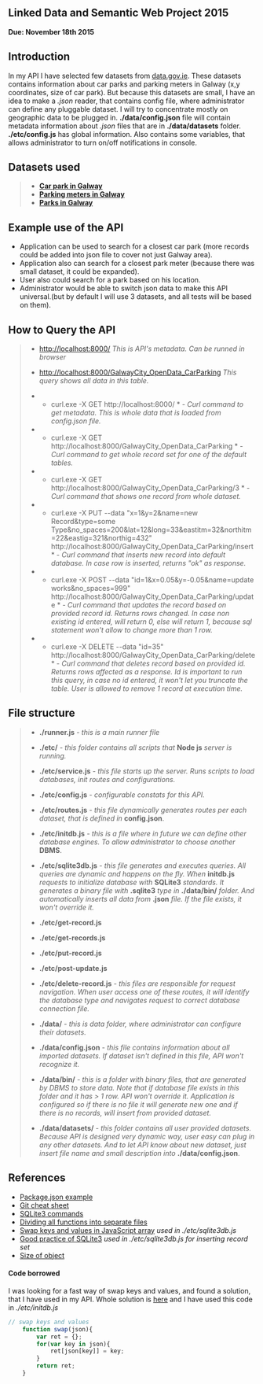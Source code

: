 ## Linked Data and Semantic Web Project 2015

**Due: November 18th 2015**

## Introduction

In my API I have selected few datasets from [data.gov.ie](https://data.gov.ie/data). These datasets contains information about car parks and parking meters in Galway (x,y coordinates, size of car park). But because this datasets are small, I have an idea to make a *.json* reader, that contains config file, where administrator can define any pluggable dataset. I will try to concentrate mostly on geographic data to be plugged in. 
**./data/config.json** file will contain metadata information about *.json* files that are in **./data/datasets** folder.
**./etc/config.js** has global information. Also contains some variables, that allows administrator to turn on/off notifications in console.

## Datasets used

> - [**Car park in Galway**](https://data.gov.ie/dataset/galway-city-car-parking-locations)
> - [**Parking meters in Galway**](https://data.gov.ie/dataset/galway-city-parking-meter-locations)
> - [**Parks in Galway**](https://data.gov.ie/dataset/parks-in-galway-city)

## Example use of the API

- Application can be used to search for a closest car park (more records could be added into json file to cover not just Galway area).
- Application also can search for a closest park meter (because there was small dataset, it could be expanded).
- User also could search for a park based on his location.
- Administrator would be able to switch json data to make this API universal.(but by default I will use 3 datasets, and all tests will be based on them).

## How to Query the API
> - [http://localhost:8000/](http://localhost:8000/) *This is API's metadata. Can be runned in browser*
>
> - [http://localhost:8000/GalwayCity_OpenData_CarParking](http://localhost:8000/GalwayCity_OpenData_CarParking) *This query shows all data in this table.*
>
> - * curl.exe -X GET http://localhost:8000/ * - *Curl command to get metadata. This is whole data that is loaded from config.json file.*
>
> - * curl.exe -X GET http://localhost:8000/GalwayCity_OpenData_CarParking * - *Curl command to get whole record set for one of the default tables.*
>
> - * curl.exe -X GET http://localhost:8000/GalwayCity_OpenData_CarParking/3 * - *Curl command that shows one record from whole dataset.*
>
> - * curl.exe -X PUT --data "x=1&y=2&name=new Record&type=some Type&no_spaces=200&lat=12&long=33&eastitm=32&northitm=22&eastig=321&northig=432" http://localhost:8000/GalwayCity_OpenData_CarParking/insert * - *Curl command that inserts new record into default database. In case row is inserted, returns "ok" as response.*
>
> - * curl.exe -X POST --data "id=1&x=0.05&y=-0.05&name=update works&no_spaces=999" http://localhost:8000/GalwayCity_OpenData_CarParking/update * - *Curl command that updates the record based on provided record id. Returns rows changed. In case non existing id entered, will return 0, else will return 1, because sql statement won't allow to change more than 1 row.*
>
> - * curl.exe -X DELETE --data "id=35" http://localhost:8000/GalwayCity_OpenData_CarParking/delete * - *Curl command that deletes record based on provided id. Returns rows affected as a response. Id is important to run this query, in case no id entered, it won't let you truncate the table. User is allowed to remove 1 record at execution time.*
>



## File structure

> - **./runner.js** *- this is a main runner file*
>
> - **./etc/** *- this folder contains all scripts that* **Node js** *server is running.*
> - **./etc/service.js** *- this file starts up the server. Runs scripts to load databases, init routes and configurations.*
> - **./etc/config.js** *- configurable constats for this API.*
> - **./etc/routes.js** *- this file dynamically generates routes per each dataset, that is defined in* **config.json**.
> - **./etc/initdb.js** *- this is a file where in future we can define other database engines. To allow administrator to choose another* **DBMS**.
> - **./etc/sqlite3db.js** *- this file generates and executes queries. All queries are dynamic and happens on the fly. When* **initdb.js** *requests to initialize database with* **SQLite3** *standards. It generates a binary file with* **.sqlite3** *type in* **./data/bin/** *folder. And automatically inserts all data from* **.json** *file. If the file exists, it won't override it.*
>
> - **./etc/get-record.js** 
> - **./etc/get-records.js**
> - **./etc/put-record.js**
> - **./etc/post-update.js**
> - **./etc/delete-record.js**
> *- this files are responsible for request navigation. When user access one of these routes, it will identify the database type and navigates request to correct database connection file.*
>
> - **./data/** *- this is data folder, where administrator can configure their datasets.*
> - **./data/config.json** *- this file contains information about all imported datasets. If dataset isn't defined in this file, API won't recognize it.*
> - **./data/bin/** *- this is a folder with binary files, that are generated by DBMS to store data. Note that if database file exists in this folder and it has > 1 row. API won't override it. Application is configured so if there is no file it will generate new one and if there is no records, will insert from provided dataset.*
> - **./data/datasets/** *- this folder contains all user provided datasets. Because API is designed very dynamic way, user easy can plug in any other datasets. And to let API know about new dataset, just insert file name and small description into* **./data/config.json**.


## References

- [Package.json example](http://browsenpm.org/package.json)
- [Git cheat sheet](https://training.github.com/kit/downloads/github-git-cheat-sheet.pdf)
- [SQLite3 commands](http://blog.modulus.io/nodejs-and-sqlite)
- [Dividing all functions into separate files](http://stackoverflow.com/questions/5797852/in-node-js-how-do-i-include-functions-from-my-other-files)
- [Swap keys and values in JavaScript array](http://stackoverflow.com/questions/23013573/swap-key-with-value-json) *used in ./etc/sqlite3db.js*
- [Good practice of SQLite3](https://github.com/WebReflection/dblite) *used in ./etc/sqlite3db.js for inserting record set*
- [Size of object](http://vancelucas.com/blog/count-the-number-of-object-keysproperties-in-nodejs/)

#### Code borrowed

I was looking for a fast way of swap keys and values, and found a solution, that I have used in my API. Whole solution is [here](http://stackoverflow.com/questions/23013573/swap-key-with-value-json) and I have used this code in *./etc/initdb.js*

```js
// swap keys and values
	function swap(json){
		var ret = {};
		for(var key in json){
			ret[json[key]] = key;
		}
		return ret;
	}
```
